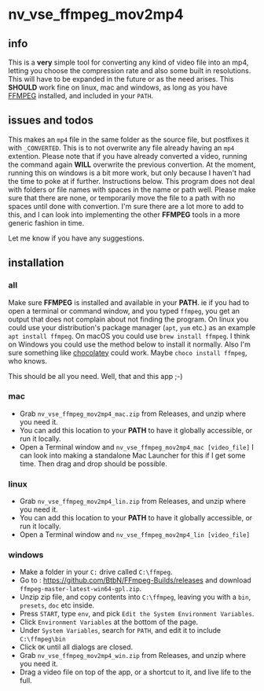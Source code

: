 # nv_vse_ffmpeg_mov2mp4

## info
This is a **very** simple tool for converting any kind of video file into an mp4, letting you choose 
the compression rate and also some built in resolutions. This will have to be expanded in the
future or as the need arises. This **SHOULD** work fine on linux, mac and windows, as long as
you have [FFMPEG](https://www.ffmpeg.org/) installed, and included in your `PATH`.

## issues and todos
This makes an `mp4` file in the same folder as the source file, but postfixes it with `_CONVERTED`.
This is to not overwrite any file already having an `mp4` extention. Please note that if you have
already converted a video, running the command again **WILL** overwrite the previous convertion.
At the moment, running this on windows is a bit more work, but only because I haven't had the 
time to poke at if further. Instructions below. 
This program does not deal with folders or file names with spaces in the name or path well.
Please make sure that there are none, or temporarily move the file to a path with no spaces
until done with convertion.
I'm sure there are a lot more to add to this, and I can look into implementing the other **FFMPEG**
tools in a more generic fashion in time.

Let me know if you have any suggestions. 

## installation
### all
Make sure **FFMPEG** is installed and available in your **PATH**. ie if you had to open a terminal or
command window, and you typed `ffmpeg`, you get an output that does not complain about not finding the
program. On linux you could use your distribution's package manager (`apt`, `yum` etc.) as an example
`apt install ffmpeg`. On macOS you could use `brew install ffmpeg`. I think on Windows you could use 
the method below to install it normally. Also I'm sure something like 
[chocolatey](https://chocolatey.org/) could work. Maybe `choco install ffmpeg`, who knows.

This should be all you need. Well, that and this app ;-)

### mac
- Grab `nv_vse_ffmpeg_mov2mp4_mac.zip` from Releases, and unzip where you need it.
- You can add this location to your **PATH** to have it globally accessible, or run it locally. 
- Open a Terminal window and `nv_vse_ffmpeg_mov2mp4_mac [video_file]`
I can look into making a standalone Mac Launcher for this if I get some time. Then drag and drop
should be possible.

### linux
- Grab `nv_vse_ffmpeg_mov2mp4_lin.zip` from Releases, and unzip where you need it.
- You can add this location to your **PATH** to have it globally accessible, or run it locally. 
- Open a Terminal window and `nv_vse_ffmpeg_mov2mp4_lin [video_file]`

### windows
- Make a folder in your `C:` drive called `C:\ffmpeg`.
- Go to : https://github.com/BtbN/FFmpeg-Builds/releases and download `ffmpeg-master-latest-win64-gpl.zip`.
- Unzip zip file, and copy contents into `C:\ffmpeg`, leaving you with a `bin`, `presets`, `doc` etc inside.
- Press `START`, type `env`, and pick `Edit the System Environment Variables`.
- Click `Environment Variables` at the bottom of the page.
- Under `System Variables`, search for `PATH`, and edit it to include `C:\ffmpeg\bin`
- Click `OK` until all dialogs are closed.
- Grab `nv_vse_ffmpeg_mov2mp4_win.zip` from Releases, and unzip where you need it.
- Drag a video file on top of the app, or a shortcut to it, and live life to the full.
